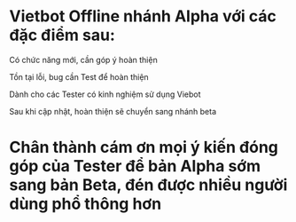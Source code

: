 
# Vietbot Offline nhánh Alpha với các đặc điểm sau:

Có chức năng mới, cần góp ý hoàn thiện

Tồn tại lỗi, bug cần Test để hoàn thiện


Dành cho các Tester có kinh nghiệm sử dụng Viebot

Sau khi cập nhật, hoàn thiện sẽ chuyển sang nhánh beta

# Chân thành cám ơn mọi ý kiến đóng góp của Tester để bản Alpha sớm sang bản Beta, đén được nhiều người dùng phổ thông hơn

